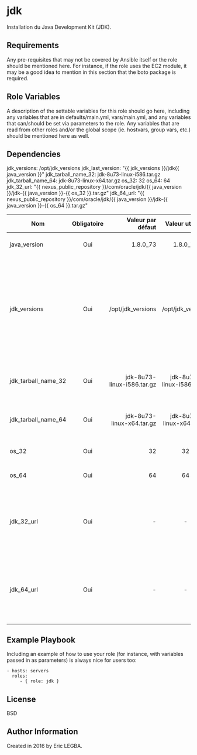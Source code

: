 jdk
=========

Installation du Java Development Kit (JDK).

Requirements
------------

Any pre-requisites that may not be covered by Ansible itself or the role should be mentioned here. For instance, if the role uses the EC2 module, it may be a good idea to mention in this section that the boto package is required.

Role Variables
--------------

A description of the settable variables for this role should go here, including any variables that are in defaults/main.yml, vars/main.yml, and any variables that can/should be set via parameters to the role. Any variables that are read from other roles and/or the global scope (ie. hostvars, group vars, etc.) should be mentioned here as well.

Dependencies
------------


jdk_versions: /opt/jdk_versions
jdk_last_version: "{{ jdk_versions }}/jdk{{ java_version }}"
jdk_tarball_name_32: jdk-8u73-linux-i586.tar.gz
jdk_tarball_name_64: jdk-8u73-linux-x64.tar.gz
os_32: 32
os_64: 64
jdk_32_url: "{{ nexus_public_repository }}/com/oracle/jdk/{{ java_version }}/jdk-{{ java_version }}-{{ os_32 }}.tar.gz"
jdk_64_url: "{{ nexus_public_repository }}/com/oracle/jdk/{{ java_version }}/jdk-{{ java_version }}-{{ os_64 }}.tar.gz"

| Nom	        | Obligatoire	| Valeur par défaut  | Valeur utilisée	| Description|
| ------------- |:-------------:| ------------------:|:--------:|:-----------|
|java_version| Oui|1.8.0_73|1.8.0_73|Version du JDK à installer.|
|jdk_versions|Oui|/opt/jdk_versions|/opt/jdk_versions|Répertoire où sont installés tous les JDKs. Il peut y avoir plusieurs JDKs installés. Mais un seul JDK est utilisé à un instant T.|
|jdk_tarball_name_32|Oui|jdk-8u73-linux-i586.tar.gz|jdk-8u73-linux-i586.tar.gz|Archive `.gz` du JDK pour les machines 32 bits.|
|jdk_tarball_name_64|Oui|jdk-8u73-linux-x64.tar.gz|jdk-8u73-linux-x64.tar.gz|Archive `.gz` du JDK pour les machines 64 bits.|
|os_32|Oui|32|32|Architecture machine 32 bits.|
|os_64|Oui|64|64|Architecture machine 64 bits.|
|jdk_32_url|Oui|-|-|URL pour télécharger sur un repository Nexus le JDK pour une machine 32 bits.|
|jdk_64_url|Oui|-|-|URL pour télécharger sur un repository Nexus le JDK pour une machine 64 bits.|

Example Playbook
----------------

Including an example of how to use your role (for instance, with variables passed in as parameters) is always nice for users too:

    - hosts: servers
      roles:
         - { role: jdk }

License
-------

BSD

Author Information
------------------

Created in 2016 by Eric LEGBA.